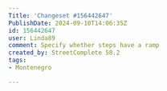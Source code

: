 ```yaml
---
Title: 'Changeset #156442647'
PublishDate: 2024-09-10T14:06:35Z
id: 156442647
user: Linda89
comment: Specify whether steps have a ramp
created_by: StreetComplete 58.2
tags:
- Montenegro

---
```

